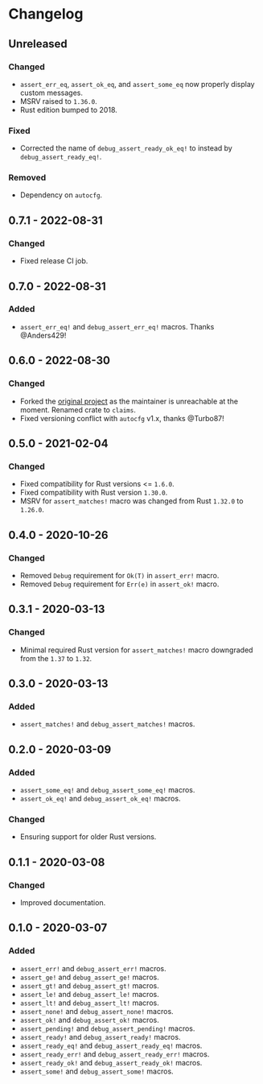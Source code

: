 # Changelog

## Unreleased
### Changed
- `assert_err_eq`, `assert_ok_eq`, and `assert_some_eq` now properly display custom messages.
- MSRV raised to `1.36.0`.
- Rust edition bumped to 2018.
### Fixed
- Corrected the name of `debug_assert_ready_ok_eq!` to instead by `debug_assert_ready_eq!`.
### Removed
- Dependency on `autocfg`.

## 0.7.1 - 2022-08-31
### Changed
- Fixed release CI job.

## 0.7.0 - 2022-08-31
### Added
- `assert_err_eq!` and `debug_assert_err_eq!` macros. Thanks @Anders429!

## 0.6.0 - 2022-08-30

### Changed
- Forked the [original project](https://github.com/svartalf/rust-claim) as the maintainer is unreachable at the moment. Renamed crate to `claims`.
- Fixed versioning conflict with `autocfg` v1.x, thanks @Turbo87!

## 0.5.0 - 2021-02-04
### Changed
- Fixed compatibility for Rust versions <= `1.6.0`.
- Fixed compatibility with Rust version `1.30.0`.
- MSRV for `assert_matches!` macro was changed from Rust `1.32.0` to `1.26.0`.

## 0.4.0 - 2020-10-26
### Changed
- Removed `Debug` requirement for `Ok(T)` in `assert_err!` macro.
- Removed `Debug` requirement for `Err(e)` in `assert_ok!` macro.

## 0.3.1 - 2020-03-13
### Changed
- Minimal required Rust version for `assert_matches!` macro downgraded from the `1.37` to `1.32`.

## 0.3.0 - 2020-03-13
### Added
- `assert_matches!` and `debug_assert_matches!` macros.

## 0.2.0 - 2020-03-09
### Added
- `assert_some_eq!` and `debug_assert_some_eq!` macros.
- `assert_ok_eq!`  and `debug_assert_ok_eq!` macros.
### Changed
- Ensuring support for older Rust versions.

## 0.1.1 - 2020-03-08
### Changed
- Improved documentation.

## 0.1.0 - 2020-03-07
### Added
- `assert_err!` and `debug_assert_err!` macros.
- `assert_ge!` and `debug_assert_ge!` macros.
- `assert_gt!` and `debug_assert_gt!` macros.
- `assert_le!` and `debug_assert_le!` macros.
- `assert_lt!` and `debug_assert_lt!` macros.
- `assert_none!` and `debug_assert_none!` macros.
- `assert_ok!` and `debug_assert_ok!` macros.
- `assert_pending!` and `debug_assert_pending!` macros.
- `assert_ready!` and `debug_assert_ready!` macros.
- `assert_ready_eq!` and `debug_assert_ready_eq!` macros.
- `assert_ready_err!` and `debug_assert_ready_err!` macros.
- `assert_ready_ok!` and `debug_assert_ready_ok!` macros.
- `assert_some!` and `debug_assert_some!` macros.
